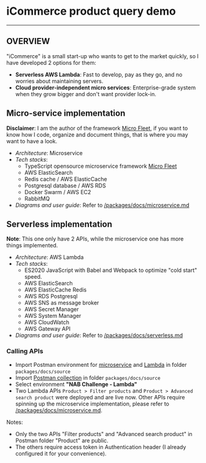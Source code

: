 # iCommerce product query demo

---
## OVERVIEW

"iCommerce" is a small start-up who wants to get to the market quickly, so I have developed 2 options for them:
  * **Serverless AWS Lambda**: Fast to develop, pay as they go, and no worries about maintaining servers.
  * **Cloud provider-independent micro services**: Enterprise-grade system when they grow bigger and don't want provider lock-in.

## Micro-service implementation

**Disclaimer**: I am the author of the framework [Micro Fleet](https://github.com/gennovative/micro-fleet), if you want to know how I code, organize and document things, that is where you may want to have a look.

* _Architecture_: Microservice
* _Tech stacks_:
   - TypeScript opensource microservice framework [Micro Fleet](https://github.com/gennovative/micro-fleet)
   - AWS ElasticSearch
   - Redis cache / AWS ElasticCache
   - Postgresql database / AWS RDS
   - Docker Swarm / AWS EC2
   - RabbitMQ
* _Diagrams and user guide_: Refer to [/packages/docs/microservice.md](/packages/docs/microservice.md)

## Serverless implementation

**Note**: This one only have 2 APIs, while the microservice one has more things implemented.

* _Architecture_: AWS Lambda
* _Tech stacks_:
   - ES2020 JavaScript with Babel and Webpack to optimize "cold start" speed.
   - AWS ElasticSearch
   - AWS ElasticCache Redis
   - AWS RDS Postgresql
   - AWS SNS as message broker
   - AWS Secret Manager
   - AWS System Manager
   - AWS CloudWatch
   - AWS Gateway API
* _Diagrams and user guide_: Refer to [/packages/docs/serverless.md](/packages/docs/serverless.md)


### Calling APIs

- Import Postman environment for [microservice](./packages/docs/source/NAB-Challenge-Container.postman_environment.json) and [Lambda](./packages/docs/source/NAB-Challenge-Lambda.postman_environment.json) in folder `packages/docs/source`
- Import [Postman collection](./packages/docs/source/NAB-iCommerce.postman_collection.json) in folder `packages/docs/source`
- Select environment **"NAB Challenge - Lambda"**
- Two Lambda APIs `Product > Filter products` and `Product > Advanced search product` were deployed and are live now. Other APIs require spinning up the microservice implementation, please refer to [/packages/docs/microservice.md](/packages/docs/microservice.md).


Notes:
- Only the two APIs "Filter products" and "Advanced search product" in Postman folder "Product" are public.
- The others require access token in Authentication header (I already configured it for your convenience).
